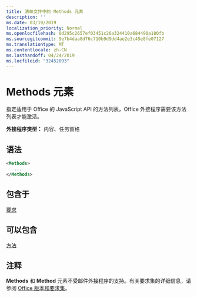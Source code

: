 ```yaml
---
title: 清单文件中的 Methods 元素
description: ''
ms.date: 03/19/2019
localization_priority: Normal
ms.openlocfilehash: 0d295c2657ef03451c26a324410a684490a180fb
ms.sourcegitcommit: 9e7b4daa8d76c710b9d9dd4ae2e3c45e8fe07127
ms.translationtype: MT
ms.contentlocale: zh-CN
ms.lasthandoff: 04/24/2019
ms.locfileid: "32452093"
---
```

# <a name="methods-element"></a>Methods 元素

指定适用于 Office 的 JavaScript API 的方法列表，Office 外接程序需要该方法列表才能激活。

**外接程序类型：** 内容、任务窗格

## <a name="syntax"></a>语法

```XML
<Methods>
   ...
</Methods>
```

## <a name="contained-in"></a>包含于

[要求](requirements.md)

## <a name="can-contain"></a>可以包含

[方法](method.md)

## <a name="remarks"></a>注释

**Methods** 和 **Method** 元素不受邮件外接程序的支持。有关要求集的详细信息，请参阅 [Office 版本和要求集](/office/dev/add-ins/develop/office-versions-and-requirement-sets)。

